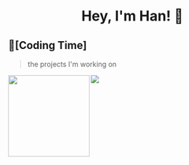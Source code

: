 <!-- ### Hi there 👋 -->

<!--
**chenghancc/chenghancc** is a ✨ _special_ ✨ repository because its `README.md` (this file) appears on your GitHub profile.

Here are some ideas to get you started:

- 🔭 I’m currently working on ...
- 🌱 I’m currently learning ...
- 👯 I’m looking to collaborate on ...
- 🤔 I’m looking for help with ...
- 💬 Ask me about ...
- 📫 How to reach me: ...
- 😄 Pronouns: ...
- ⚡ Fun fact: ...
-->

<h1 align="center">
  Hey, I'm Han! 👋
</h1>

## 🌠[Coding Time]
> the projects I'm working on
<div>
    <img height="165" align="left" src="https://github-readme-stats.vercel.app/api?username=chenghancc&theme=calm&show_icons=true" />
    <img src="https://github-readme-stats.vercel.app/api/top-langs/?username=chenghancc&hide=Jupyter+Notebook,ruby,javascript&theme=calm&langs_count=6" />
</div>

<!-- - 🤔 My ![Visitor Count](https://profile-counter.glitch.me/chenghancc/count.svg) visitors! -->
